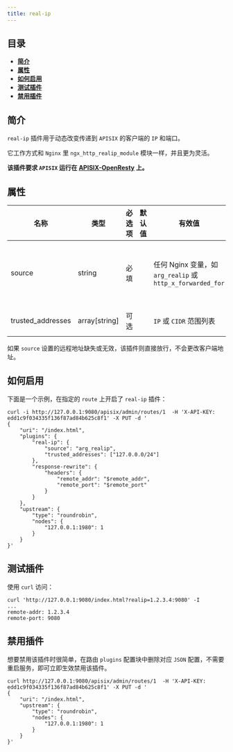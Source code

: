 ```yaml
---
title: real-ip
---
```


<!--
#
# Licensed to the Apache Software Foundation (ASF) under one or more
# contributor license agreements.  See the NOTICE file distributed with
# this work for additional information regarding copyright ownership.
# The ASF licenses this file to You under the Apache License, Version 2.0
# (the "License"); you may not use this file except in compliance with
# the License.  You may obtain a copy of the License at
#
#     http://www.apache.org/licenses/LICENSE-2.0
#
# Unless required by applicable law or agreed to in writing, software
# distributed under the License is distributed on an "AS IS" BASIS,
# WITHOUT WARRANTIES OR CONDITIONS OF ANY KIND, either express or implied.
# See the License for the specific language governing permissions and
# limitations under the License.
#
-->

## 目录

- [**简介**](#简介)
- [**属性**](#属性)
- [**如何启用**](#如何启用)
- [**测试插件**](#测试插件)
- [**禁用插件**](#禁用插件)

## 简介

`real-ip` 插件用于动态改变传递到 `APISIX` 的客户端的 `IP` 和端口。

它工作方式和 `Nginx` 里 `ngx_http_realip_module` 模块一样，并且更为灵活。

**该插件要求 `APISIX` 运行在 [APISIX-OpenResty](./how-to-build.md#步骤6：为-apache-apisix-构建-openresty) 上。**

## 属性

| 名称      | 类型          | 必选项 | 默认值    | 有效值                                                                    | 描述                                                                                                                                         |
| --------- | ------------- | ----------- | ---------- | ------------------------------------------------------------------------ | --------------------------------------------------------------------------------------------------------------------------------------------------- |
| source      | string        | 必填    |            | 任何 Nginx 变量，如 `arg_realip` 或 `http_x_forwarded_for` | 根据变量的值 `APISIX` 动态设置客户端的 `IP` 和端口。如果该值不包含端口，则不会更改客户端的端口。 |
| trusted_addresses| array[string] | 可选    |            | `IP` 或 `CIDR` 范围列表 | 动态设置 `set_real_ip_from` 指令 |

如果 `source` 设置的远程地址缺失或无效，该插件则直接放行，不会更改客户端地址。

## 如何启用

下面是一个示例，在指定的 `route` 上开启了 `real-ip` 插件：

```shell
curl -i http://127.0.0.1:9080/apisix/admin/routes/1  -H 'X-API-KEY: edd1c9f034335f136f87ad84b625c8f1' -X PUT -d '
{
    "uri": "/index.html",
    "plugins": {
        "real-ip": {
            "source": "arg_realip",
            "trusted_addresses": ["127.0.0.0/24"]
        },
        "response-rewrite": {
            "headers": {
                "remote_addr": "$remote_addr",
                "remote_port": "$remote_port"
            }
        }
    },
    "upstream": {
        "type": "roundrobin",
        "nodes": {
            "127.0.0.1:1980": 1
        }
    }
}'
```

## 测试插件

使用 `curl` 访问：

```shell
curl 'http://127.0.0.1:9080/index.html?realip=1.2.3.4:9080' -I
...
remote-addr: 1.2.3.4
remote-port: 9080
```

## 禁用插件

想要禁用该插件时很简单，在路由 `plugins` 配置块中删除对应 `JSON` 配置，不需要重启服务，即可立即生效禁用该插件。

```shell
curl http://127.0.0.1:9080/apisix/admin/routes/1  -H 'X-API-KEY: edd1c9f034335f136f87ad84b625c8f1' -X PUT -d '
{
    "uri": "/index.html",
    "upstream": {
        "type": "roundrobin",
        "nodes": {
            "127.0.0.1:1980": 1
        }
    }
}'
```
